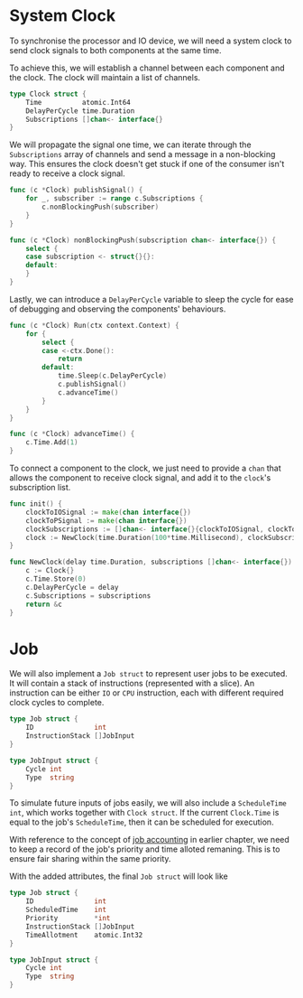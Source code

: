 <!-- ---
title: I - System Clock & Job
parent: Multi-level Feedback Queue
nav_order: 2
--- -->
# System Clock
To synchronise the processor and IO device, we will need a system clock to send clock signals to both components at the same time.

To achieve this, we will establish a channel between each component and the clock. The clock will maintain a list of channels. 

```go
type Clock struct {
	Time          atomic.Int64
	DelayPerCycle time.Duration
	Subscriptions []chan<- interface{}
}
```

We will propagate the signal one time, we can iterate through the `Subscriptions` array of channels and send a message in a non-blocking way. This ensures the clock doesn't get stuck if one of the consumer isn't ready to receive a clock signal.

```go
func (c *Clock) publishSignal() {
	for _, subscriber := range c.Subscriptions {
		c.nonBlockingPush(subscriber)
	}
}

func (c *Clock) nonBlockingPush(subscription chan<- interface{}) {
	select {
	case subscription <- struct{}{}:
	default:
	}
}
```

Lastly, we can introduce a `DelayPerCycle` variable to sleep the cycle for ease of debugging and observing the components' behaviours.

```go
func (c *Clock) Run(ctx context.Context) {
	for {
		select {
		case <-ctx.Done():
			return
		default:
			time.Sleep(c.DelayPerCycle)
			c.publishSignal()
			c.advanceTime()
		}
	}
}

func (c *Clock) advanceTime() {
	c.Time.Add(1)
}
```

To connect a component to the clock, we just need to provide a `chan` that allows the component to receive clock signal, and add it to the `clock`'s subscription list.

```go
func init() {
    clockToIOSignal := make(chan interface{})
    clockToPSignal := make(chan interface{})
    clockSubscriptions := []chan<- interface{}{clockToIOSignal, clockToPSignal}
    clock := NewClock(time.Duration(100*time.Millisecond), clockSubscriptions)
}

func NewClock(delay time.Duration, subscriptions []chan<- interface{}) *Clock {
	c := Clock{}
	c.Time.Store(0)
	c.DelayPerCycle = delay
	c.Subscriptions = subscriptions
	return &c
}
```

# Job
We will also implement a `Job struct` to represent user jobs to be executed. It will contain a stack of instructions (represented with a slice). An instruction can be either `IO` or `CPU` instruction, each with different required clock cycles to complete.

```go
type Job struct {
	ID               int
	InstructionStack []JobInput
}

type JobInput struct {
	Cycle int
	Type  string
}
```

To simulate future inputs of jobs easily, we will also include a `ScheduleTime int`, which works together with `Clock struct`. If the current `Clock.Time` is equal to the job's `ScheduleTime`, then it can be scheduled for execution.

With reference to the concept of [job accounting](https://isbobby.github.io/2-os/2-scheduling/3-mlfq.html#job-accounting) in earlier chapter, we need to keep a record of the job's priority and time alloted remaning. This is to ensure fair sharing within the same priority.

With the added attributes, the final `Job struct` will look like
```go
type Job struct {
	ID               int
	ScheduledTime    int
	Priority         *int
	InstructionStack []JobInput
	TimeAllotment    atomic.Int32
}

type JobInput struct {
	Cycle int
	Type  string
}
```